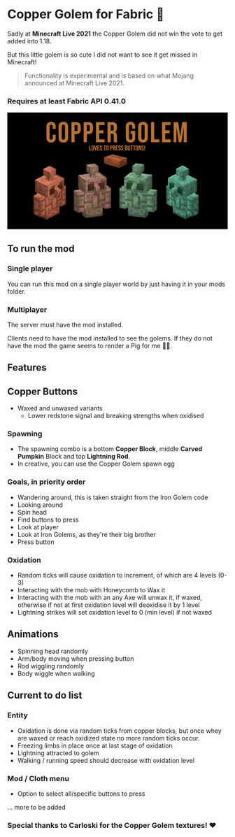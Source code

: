 # Copper Golem for Fabric 🤖
Sadly at __Minecraft Live 2021__ the Copper Golem did not win the vote to get added into 1.18.

But this little golem is so cute I did not want to see it get missed in Minecraft!

> Functionality is experimental and is based on what Mojang announced at Minecraft Live 2021.

### Requires at least Fabric API 0.41.0

<img src="./images/main_screenshot.png"/>

## To run the mod
### Single player
You can run this mod on a single player world by just having it in your mods folder.

### Multiplayer
The server must have the mod installed.

Clients need to have the mod installed to see the golems. If they do not have the mod the game seems to render a Pig for me 🤷‍♂️.

## Features

## Copper Buttons
* Waxed and unwaxed variants
  * Lower redstone signal and breaking strengths when oxidised

### Spawning
* The spawning combo is a bottom __Copper Block__, middle __Carved Pumpkin__ Block and top __Lightning Rod__.
* In creative, you can use the Copper Golem spawn egg

### Goals, in priority order
* Wandering around, this is taken straight from the Iron Golem code
* Looking around
* Spin head
* Find buttons to press
* Look at player
* Look at Iron Golems, as they're their big brother
* Press button

### Oxidation
* Random ticks will cause oxidation to increment, of which are 4 levels (0-3)
* Interacting with the mob with Honeycomb to Wax it
* Interacting with the mob with an any Axe will unwax it, if waxed, otherwise if not at first oxidation level will deoxidise it by 1 level
* Lightning strikes will set oxidation level to 0 (min level) if not waxed

## Animations
* Spinning head randomly
* Arm/body moving when pressing button
* Rod wiggling randomly
* Body wiggle when walking

## Current to do list

### Entity
* Oxidation is done via random ticks from copper blocks, but once whey are waxed or reach oxidized state no more random ticks occur. 
* Freezing limbs in place once at last stage of oxidation
* Lightning attracted to golem
* Walking / running speed should decrease with oxidation level

### Mod / Cloth menu
* Option to select all/specific buttons to press

... more to be added

### Special thanks to Carloski for the Copper Golem textures! ❤️
